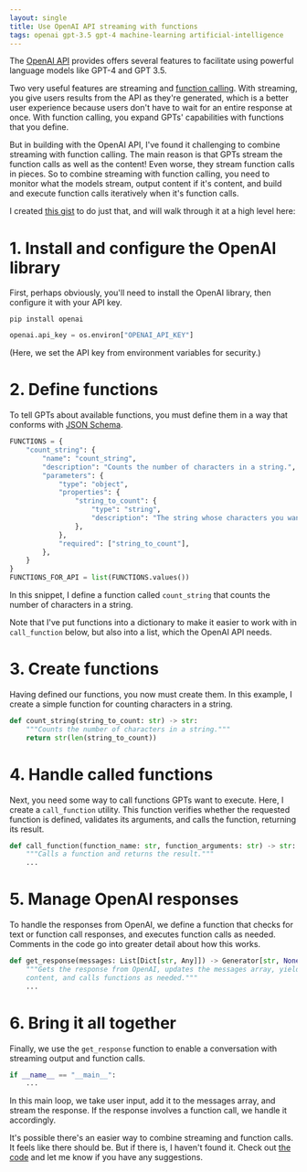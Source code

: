 ```yaml
---
layout: single
title: Use OpenAI API streaming with functions
tags: openai gpt-3.5 gpt-4 machine-learning artificial-intelligence
---
```


The [OpenAI API](https://platform.openai.com/docs/api-reference) provides offers several features to facilitate using powerful language models like GPT-4 and GPT 3.5.

Two very useful features are streaming and [function calling](https://openai.com/blog/function-calling-and-other-api-updates). With streaming, you give users results from the API as they're generated, which is a better user experience because users don't have to wait for an entire response at once. With function calling, you expand GPTs' capabilities with functions that you define.

But in building with the OpenAI API, I've found it challenging to combine streaming with function calling. The main reason is that GPTs stream the function calls as well as the content! Even worse, they stream function calls in pieces. So to combine streaming with function calling, you need to monitor what the models stream, output content if it's content, and build and execute function calls iteratively when it's function calls.

I created [this gist](https://gist.github.com/simonmesmith/bbeb894fc4ae954b246125eb2902800b) to do just that, and will walk through it at a high level here:

# 1. Install and configure the OpenAI library

First, perhaps obviously, you'll need to install the OpenAI library, then configure it with your API key.

```console
pip install openai
```

```python
openai.api_key = os.environ["OPENAI_API_KEY"]
```

(Here, we set the API key from environment variables for security.)

# 2. Define functions

To tell GPTs about available functions, you must define them in a way that conforms with [JSON Schema](https://json-schema.org/).

```python
FUNCTIONS = {
    "count_string": {
        "name": "count_string",
        "description": "Counts the number of characters in a string.",
        "parameters": {
            "type": "object",
            "properties": {
                "string_to_count": {
                    "type": "string",
                    "description": "The string whose characters you want to count.",
                },
            },
            "required": ["string_to_count"],
        },
    }
}
FUNCTIONS_FOR_API = list(FUNCTIONS.values())
```

In this snippet, I define a function called `count_string` that counts the number of characters in a string.

Note that I've put functions into a dictionary to make it easier to work with in `call_function` below, but also into a list, which the OpenAI API needs.

# 3. Create functions

Having defined our functions, you now must create them. In this example, I create a simple function for counting characters in a string.

```python
def count_string(string_to_count: str) -> str:
    """Counts the number of characters in a string."""
    return str(len(string_to_count))
```

# 4. Handle called functions

Next, you need some way to call functions GPTs want to execute. Here, I create a `call_function` utility. This function verifies whether the requested function is defined, validates its arguments, and calls the function, returning its result.

```python
def call_function(function_name: str, function_arguments: str) -> str:
    """Calls a function and returns the result."""
    ...
```

# 5. Manage OpenAI responses

To handle the responses from OpenAI, we define a function that checks for text or function call responses, and executes function calls as needed. Comments in the code go into greater detail about how this works.

```python
def get_response(messages: List[Dict[str, Any]]) -> Generator[str, None, None]:
    """Gets the response from OpenAI, updates the messages array, yields
    content, and calls functions as needed."""
    ...
```

# 6. Bring it all together

Finally, we use the `get_response` function to enable a conversation with streaming output and function calls.

```python
if __name__ == "__main__":
    ...
```

In this main loop, we take user input, add it to the messages array, and stream the response. If the response involves a function call, we handle it accordingly.

It's possible there's an easier way to combine streaming and function calls. It feels like there should be. But if there is, I haven't found it. Check out [the code](https://gist.github.com/simonmesmith/bbeb894fc4ae954b246125eb2902800b) and let me know if you have any suggestions.